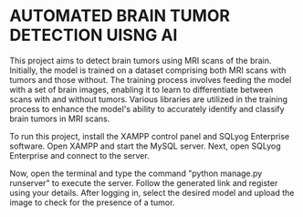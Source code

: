 # AUTOMATED BRAIN TUMOR DETECTION UISNG AI


This project aims to detect brain tumors using MRI scans of the brain. Initially, the model is trained on a dataset comprising both MRI scans with tumors and those without. The training process involves feeding the model with a set of brain images, enabling it to learn to differentiate between scans with and without tumors. Various libraries are utilized in the training process to enhance the model's ability to accurately identify and classify brain tumors in MRI scans.

To run this project, install the XAMPP control panel and SQLyog Enterprise software. Open XAMPP and start the MySQL server. Next, open SQLyog Enterprise and connect to the server.

Now, open the terminal and type the command "python manage.py runserver" to execute the server. Follow the generated link and register using your details. After logging in, select the desired model and upload the image to check for the presence of a tumor. 
